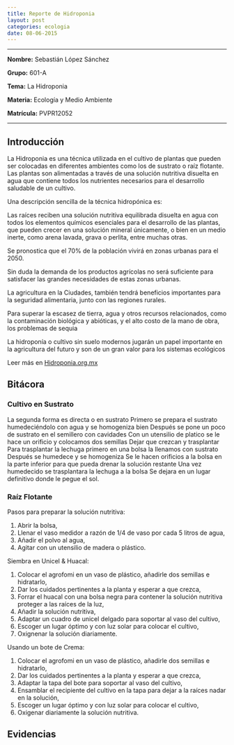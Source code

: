 ```yaml
---
title: Reporte de Hidroponia
layout: post
categories: ecologia
date: 08-06-2015
---
```


<hr>

**Nombre:** Sebastián López Sánchez

**Grupo:** 601-A

**Tema:** La Hidroponia

**Materia:** Ecología y Medio Ambiente

**Matrícula:** PVPR12052

<hr>

## Introducción

La Hidroponia es una técnica utilizada en el cultivo de plantas que pueden ser colocadas en diferentes ambientes como los de sustrato o raíz flotante. Las plantas son alimentadas a través de una solución nutritiva disuelta en agua que contiene todos los nutrientes necesarios para el desarrollo saludable de un cultivo.

Una descripción sencilla de la técnica hidropónica es:

Las raíces reciben una solución nutritiva equilibrada disuelta en agua con todos los elementos químicos esenciales para el desarrollo de las plantas, que pueden crecer en una solución mineral únicamente, o bien en un medio inerte, como arena lavada, grava o perlita, entre muchas otras.

Se pronostica que el 70% de la población vivirá en zonas urbanas para el 2050.

Sin duda la demanda de los productos agrícolas no será suficiente para satisfacer las grandes necesidades de estas zonas urbanas.

La agricultura en la Ciudades, también tendrá beneficios importantes para la seguridad alimentaria, junto con las regiones rurales.

Para superar la escasez de tierra, agua y otros recursos relacionados, como la contaminación biológica y abióticas, y el alto costo de la mano de obra, los problemas de sequia

La hidroponía o cultivo sin suelo modernos jugarán un papel importante en la agricultura del futuro y son de un gran valor para los sistemas ecológicos

Leer más en [Hidroponia.org.mx](http://hidroponia.org.mx/cultivo-hidroponico/que-es-la-hidroponia/)

## Bitácora

### Cultivo en Sustrato

La segunda forma es directa o en sustrato 
Primero se prepara el sustrato humedeciéndolo con agua y se homogeniza bien 
Después se pone un poco de sustrato en el semillero con cavidades 
Con un utensilio de platico se le hace un orificio y colocamos dos semillas
Dejar que crezcan y trasplantar 
Para trasplantar la lechuga primero en una bolsa la llenamos con sustrato
Después se humedece y se homogeniza 
Se le hacen orificios a la bolsa en la parte inferior para que pueda drenar  la solución restante 
Una vez humedecido se trasplantara la lechuga a la bolsa 
Se dejara en un lugar definitivo donde le pegue el sol.


### Raíz Flotante 

Pasos para preparar la solución nutritiva:

1. Abrir la bolsa,
2. Llenar el vaso medidor a razón de 1/4 de vaso por cada 5 litros de agua,
3. Añadir el polvo al agua,
4. Agitar con un utensilio de madera o plástico.

Siembra en Unicel & Huacal:

1. Colocar el agrofomi en un vaso de plástico, añadirle dos semillas e hidratarlo,
2. Dar los cuidados pertinentes a la planta y esperar a que crezca,
3. Forrar el huacal con una bolsa negra para contener la solución nutritiva proteger a las raíces de la luz,
4. Añadir la solución nutritiva,
5. Adaptar un cuadro de unicel delgado para soportar al vaso del cultivo,
6. Escoger un lugar óptimo y con luz solar para colocar el cultivo,
7. Oxignenar la solución diariamente.

Usando un bote de Crema:

1. Colocar el agrofomi en un vaso de plástico, añadirle dos semillas e hidratarlo,
2. Dar los cuidados pertinentes a la planta y esperar a que crezca,
3. Adaptar la tapa del bote para soportar al vaso del cultivo,
4. Ensamblar el recipiente del cultivo en la tapa para dejar a la raíces nadar en la solución,
5. Escoger un lugar óptimo y con luz solar para colocar el cultivo,
6. Oxigenar diariamente la solución nutritiva.

## Evidencias

